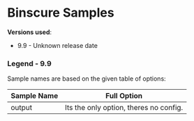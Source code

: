 # Binscure Samples

**Versions used**: 

* 9.9 - Unknown release date

### Legend - 9.9

Sample names are based on the given table of options:

| Sample Name | Full Option |
| ------------| ------------|
| output      | Its the only option, theres no config. |

